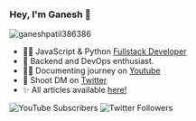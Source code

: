 ### Hey, I'm Ganesh 👋

<p align="left"> <img src="https://komarev.com/ghpvc/?username=ganeshpatil386386&label=Profile%20views&color=0e75b6&style=flat" alt="ganeshpatil386386" /> </p>

- 👩‍💻 JavaScript & Python
  [Fullstack Developer](https://ganeshpatil386386.github.io/)
- 🎯 Backend and DevOps enthusiast.
- ✍🏻 Documenting journey on [Youtube](https://www.youtube.com/@devgancode)
- 📌 Shoot DM on [Twitter](https://twitter.com/devgancode)
- ✨ All articles available [here!](https://devgancode-blogs.vercel.app/)

<div align="left">
    <img src="https://img.shields.io/youtube/channel/subscribers/UCjMse2JYXPbtlzcnkbXmVQQ?style=flat-square&color=blue&label=Subscribers&logo=youtube&logoColor=white" alt="YouTube Subscribers" />
    <img src="https://img.shields.io/badge/followers-1360-1DA1F2?style=flat-square&logo=x&logoColor=white" alt="Twitter Followers" />
</div>

<!--START_SECTION:activity-->

<!--END_SECTION:activity-->
